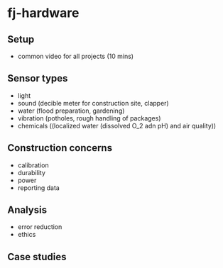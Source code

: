 fj-hardware
===========

## Setup

* common video for all projects (10 mins)

## Sensor types

* light
* sound (decible meter for construction site, clapper)
* water (flood preparation, gardening)
* vibration (potholes, rough handling of packages)
* chemicals ((localized water (dissolved O_2 adn pH) and air quality))

## Construction concerns

* calibration
* durability
* power
* reporting data

## Analysis

* error reduction
* ethics

## Case studies
